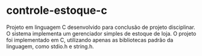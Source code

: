 # controle-estoque-c
Projeto em linguagem C desenvolvido para conclusão de projeto disciplinar. O sistema implementa um gerenciador simples de estoque de loja.  O projeto foi implementado em C, utilizando apenas as bibliotecas padrão da linguagem, como stdio.h e string.h.

